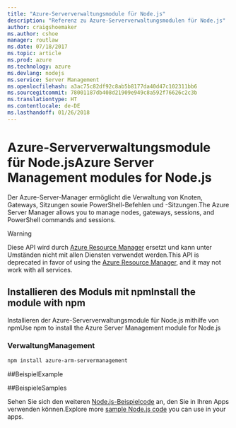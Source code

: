 ```yaml
---
title: "Azure-Serververwaltungsmodule für Node.js"
description: "Referenz zu Azure-Serververwaltungsmodulen für Node.js"
author: craigshoemaker
ms.author: cshoe
manager: routlaw
ms.date: 07/18/2017
ms.topic: article
ms.prod: azure
ms.technology: azure
ms.devlang: nodejs
ms.service: Server Management
ms.openlocfilehash: a3ac75c82df92c8ab5b8177da40d47c102311bb6
ms.sourcegitcommit: 78001187db408d21909e949c8a592f76626c2c3b
ms.translationtype: HT
ms.contentlocale: de-DE
ms.lasthandoff: 01/26/2018
---
```

# <a name="azure-server-management-modules-for-nodejs"></a><span data-ttu-id="6df5c-103">Azure-Serververwaltungsmodule für Node.js</span><span class="sxs-lookup"><span data-stu-id="6df5c-103">Azure Server Management modules for Node.js</span></span>

<span data-ttu-id="6df5c-104">Der Azure-Server-Manager ermöglicht die Verwaltung von Knoten, Gateways, Sitzungen sowie PowerShell-Befehlen und -Sitzungen.</span><span class="sxs-lookup"><span data-stu-id="6df5c-104">The Azure Server Manager allows you to manage nodes, gateways, sessions, and PowerShell commands and sessions.</span></span>

> [!WARNING]
> <span data-ttu-id="6df5c-105">Diese API wird durch [Azure Resource Manager](/javascript/api/overview/azure/resources) ersetzt und kann unter Umständen nicht mit allen Diensten verwendet werden.</span><span class="sxs-lookup"><span data-stu-id="6df5c-105">This API is deprecated in favor of using the [Azure Resource Manager](/javascript/api/overview/azure/resources), and it may not work with all services.</span></span>

## <a name="install-the-module-with-npm"></a><span data-ttu-id="6df5c-106">Installieren des Moduls mit npm</span><span class="sxs-lookup"><span data-stu-id="6df5c-106">Install the module with npm</span></span>

<span data-ttu-id="6df5c-107">Installieren der Azure-Serververwaltungsmodule für Node.js mithilfe von npm</span><span class="sxs-lookup"><span data-stu-id="6df5c-107">Use npm to install the Azure Server Management module for Node.js</span></span>

### <a name="management"></a><span data-ttu-id="6df5c-108">Verwaltung</span><span class="sxs-lookup"><span data-stu-id="6df5c-108">Management</span></span>

```bash
npm install azure-arm-servermanagement
```

##<a name="example"></a><span data-ttu-id="6df5c-109">Beispiel</span><span class="sxs-lookup"><span data-stu-id="6df5c-109">Example</span></span>

##<a name="samples"></a><span data-ttu-id="6df5c-110">Beispiele</span><span class="sxs-lookup"><span data-stu-id="6df5c-110">Samples</span></span>

<span data-ttu-id="6df5c-111">Sehen Sie sich den weiteren [Node.js-Beispielcode](https://azure.microsoft.com/resources/samples/?platform=nodejs) an, den Sie in Ihren Apps verwenden können.</span><span class="sxs-lookup"><span data-stu-id="6df5c-111">Explore more [sample Node.js code](https://azure.microsoft.com/resources/samples/?platform=nodejs) you can use in your apps.</span></span>